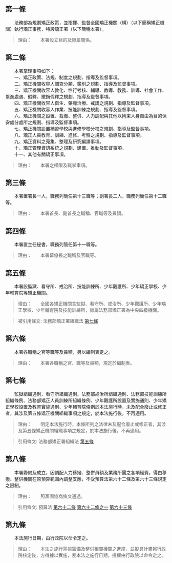 第一條 
-------
　　法務部為規劃矯正政策，並指揮、監督全國矯正機關（構）（以下簡稱矯正機關）執行矯正事務，特設矯正署（以下簡稱本署）。  
> 理由：　　本署設立目的及隸屬關係。



第二條 
-------
　　本署掌理事項如下：  
　　一、矯正政策、法規、制度之規劃、指導及監督事項。  
　　二、矯正機關收容人調查分類、鑑別之規劃、指導及監督事項。  
　　三、矯正機關收容人教化、性行考核、輔導、教導、教務、訓導、社會工作、累進處遇、假釋、撤銷假釋之規劃、指導及監督事項。  
　　四、矯正機關收容人衛生、藥癮治療、戒護之規劃、指導及監督事項。  
　　五、矯正機關收容人作業、技能訓練之規劃、指導及監督事項。  
　　六、矯正機關之設置、裁撤、整併、人力調配與其他以拘束人身自由為目的保安處分處所之規劃、指導及監督事項。  
　　七、矯正機關設置補習學校與進修學校分校之規劃、指導及監督事項。  
　　八、矯正人員教育、訓練、進修、考察之規劃、指導及監督事項。  
　　九、矯正資料之蒐集、整理及研究編譯事項。  
　　十、矯正管理資訊系統之規劃、建置、推動及監督事項。  
　　十一、其他有關矯正事項。  
> 理由：　　本署之權限及職掌事項。



第三條 
-------
　　本署置署長一人，職務列簡任第十三職等；副署長二人，職務列簡任第十二職等。  
> 理由：　　本署首長、副首長之職稱、官職等及員額。



第四條 
-------
　　本署置主任秘書，職務列簡任第十一職等。  
> 理由：　　本署幕僚長之職稱及官職等。



第五條 
-------
　　本署設監獄、看守所、戒治所、技能訓練所、少年觀護所、少年矯正學校、少年輔育院等矯正機關。  
> 理由：　　全國各矯正機關含監獄、看守所、戒治所、少年觀護所、少年矯正學校、少年輔育院及技能訓練所，隸屬法務部矯正署為中央四級機關。

> 被引用條文: 法務部矯正署組織法 [第七條](../../人事其他/組織編制/法務部矯正署組織法.md#第七條-)



第六條 
-------
　　本署各職稱之官等職等及員額，另以編制表定之。  
> 理由：　　本署各職稱之官、職等及員額，規定於編制表。



第七條 
-------
　　監獄組織通則、看守所組織通則、法務部戒治所組織通則、法務部技能訓練所組織條例、法務部矯正人員訓練所組織條例、少年觀護所設置及實施通則、少年矯正學校設置及教育實施通則、少年輔育院條例於本法施行時，未及配合廢止或修正者，其涉及第五條矯正機關組織事項之規定，於本法施行後，不再適用。  
> 理由：　　明定本法施行時，本條所列之法律未及配合廢止或修正者，其涉及第五條矯正機關組織事項之規定，於本法施行後，不再適用。

> 引用條文: 法務部矯正署組織法 [第五條](../../人事其他/組織編制/法務部矯正署組織法.md#第五條-)



第八條 
-------
　　本署籌備及成立，因調配人力移撥、整併員額及業務所需之各項經費，得由移撥、整併機關在原預算範圍內調整支應，不受預算法第六十二條及第六十三條規定之限制。  
> 理由：　　照黨團協商條文通過。

> 引用條文: 預算法 [第六十二條](../../主計/預算/預算法.md#第六十二條-) [第六十二條之一](../../主計/預算/預算法.md#第六十二條之一) [第六十三條](../../主計/預算/預算法.md#第六十三條-)



第九條 
-------
　　本法施行日期，由行政院以命令定之。  
> 理由：　　本法之施行需視籌備及整併相關機關之進度，並擬具計畫報行政院核定後，方得據以實施，爰本法之施行日期，授權由行政院以命令定之。